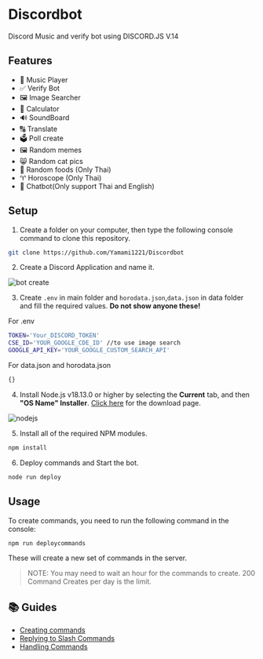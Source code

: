 # Discordbot

Discord Music and verify bot using DISCORD.JS V.14

## Features
- 🎵 Music Player
- ✅ Verify Bot
- 🖼️ Image Searcher
- 🧮 Calculator
- 🔊 SoundBoard
- 🔠 Translate
- 🗳️ Poll create
- 🖼️ Random memes
- 😸 Random cat pics
- 🍝 Random foods (Only Thai)
- ♈ Horoscope (Only Thai)
- 💬 Chatbot(Only support Thai and English)

## Setup
1. Create a folder on your computer, then type the following console command to clone this repository.
```bash
git clone https://github.com/Yamami1221/Discordbot
```

2. Create a Discord Application and name it.

![bot create](https://i.imgur.com/luHPTGL.png "Step 2")

3. Create `.env` in main folder and `horodata.json`,`data.json` in data folder and fill the required values. **Do not show anyone these!**

For .env
```bash
TOKEN='Your_DISCORD_TOKEN'
CSE_ID='YOUR_GOOGLE_CDE_ID' //to use image search
GOOGLE_API_KEY='YOUR_GOOGLE_CUSTOM_SEARCH_API'
```
For data.json and horodata.json
```bash
{}
```

4. Install Node.js v18.13.0 or higher by selecting the **Current** tab, and then **"OS Name" Installer**. [Click here](https://nodejs.org/en/download/current/) for the download page.

![nodejs](https://i.imgur.com/mtJcz5E.png "Step 4")

5. Install all of the required NPM modules.
```bash
npm install
```

6. Deploy commands and Start the bot.
```bash
node run deploy
```

## Usage

To create commands, you need to run the following command in the console:
```bash
npm run deploycommands
```

These will create a new set of commands in the server.

> NOTE: You may need to wait an hour for the commands to create. 200 Command Creates per day is the limit.

## 📚 Guides
- [Creating commands](https://discordjs.guide/creating-your-bot/slash-commands.html)
- [Replying to Slash Commands](https://discordjs.guide/slash-commands/response-methods.html)
- [Handling Commands](https://discordjs.guide/creating-your-bot/event-handling.html)
